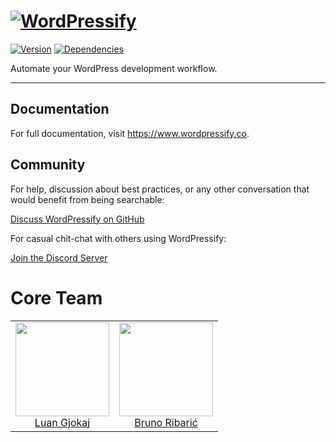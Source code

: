 # [![WordPressify](https://wordpressify.s3-eu-west-1.amazonaws.com/img/wordpressify-repository-logo.svg#3)](https://www.wordpressify.co/)

[![Version](https://img.shields.io/github/package-json/v/luangjokaj/wordpressify)](https://www.wordpressify.co/) [![Dependencies](https://img.shields.io/david/luangjokaj/wordpressify)](https://www.wordpressify.co/)

Automate your WordPress development workflow.

---

## Documentation

For full documentation, visit https://www.wordpressify.co.

## Community

For help, discussion about best practices, or any other conversation that would benefit from being searchable:

[Discuss WordPressify on GitHub](https://github.com/luangjokaj/wordpressify/discussions)

For casual chit-chat with others using WordPressify:

[Join the Discord Server](https://discord.com/invite/uQFdMddMZw)

# Core Team

<table>
  <tbody>
    <tr>
      <td align="center" valign="top">
        <a href="https://github.com/luangjokaj">
            <img width="150" height="150" src="https://github.com/luangjokaj.png?s=1150">
        </a>
        <br>
        <a href="https://github.com/luangjokaj">Luan Gjokaj</a><br />
      </td>
      <td align="center" valign="top">
        <a href="https://github.com/ribaricplusplus">
            <img width="150" height="150" src="https://github.com/ribaricplusplus.png?s=1150">
        </a>
        <br>
        <a href="https://github.com/ribaricplusplus">Bruno Ribarić</a>
      </td>
     </tr>
  </tbody>
</table>
